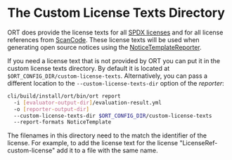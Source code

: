 # The Custom License Texts Directory

ORT does provide the license texts for all [SPDX licenses](https://spdx.org/licenses/) and for all license references
from [ScanCode](https://github.com/nexB/scancode-toolkit/tree/develop/src/licensedcode/data/licenses). These license
texts will be used when generating open source notices using the [NoticeTemplateReporter](./notice-templates.md).

If you need a license text that is not provided by ORT you can put it in the custom license texts directory. By default
it is located at `$ORT_CONFIG_DIR/custom-license-texts`. Alternatively, you can pass a different location to the
`--custom-license-texts-dir` option of the _reporter_:

```bash
cli/build/install/ort/bin/ort report
  -i [evaluator-output-dir]/evaluation-result.yml
  -o [reporter-output-dir]
  --custom-license-texts-dir $ORT_CONFIG_DIR/custom-license-texts
  --report-formats NoticeTemplate
```

The filenames in this directory need to the match the identifier of the license. For example, to add the license text
for the license "LicenseRef-custom-license" add it to a file with the same name.
